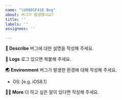 ```yaml
---
name: "\U0001F41E Bug"
about: 버그가 발생했나요?
title: ''
labels: ''
assignees: ''

---
```


**🐞 Describe**
버그에 대한 설명을 작성해 주세요.

**📄 Logs**
로그 있으면 복붙해 주세요.

**🌏 Environment**
버그가 발생한 환경에 대해 작성해 주세요. 
 - OS: [e.g. iOS8.1]

**🙋🏻 More**
더 하고 싶은 말이 있다면 작성해 주세요.
